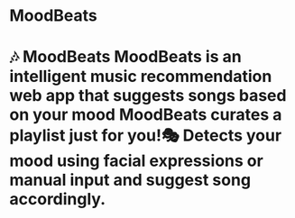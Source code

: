 # MoodBeats
# 🎶 MoodBeats  **MoodBeats** is an intelligent music recommendation web app that suggests songs based on your mood MoodBeats curates a playlist just for you!🎭 Detects your mood using facial expressions or manual input and suggest song accordingly.

